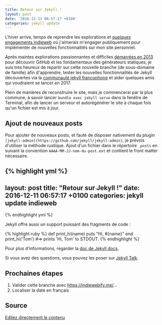 ```yaml
---
title: Retour sur Jekyll !
layout: post
date: '2016-12-11 06:57:17 +0100'
categories: jekyll update
---
```


L'hiver arrive, temps de reprendre les explorations et [quelques engagements indieweb](https://indieweb.org/2017-01-01-commitments) où j'aimerais m'engager publiquement pour implémenter de nouvelles fonctionnalités sur mon site personnel.

Après maintes explorations passionnantes et difficiles [démarrées en 2013](https://christopheducamp.com/2013/12/03/premier-pas-sur-jekyll/) pour découvrir GitHub et les fondamentaux des générateurs statiques, je suis très heureux de repartir sur cette nouvelle branche (de sous-domaine de famille) afin d'apprendre, tester les nouvelles fonctionnalités de Jekyll découvertes via la [communauté jekyll francophone](http://jekyll-fr.org/) et aider quelques amis qui voudraient se lancer en 2017. 

Plein de manières de reconstruire le site, mais je commencerai par la plus commune, à savoir lancer `bundle exec jekyll serve` dans la fenêtre de Terminal, afin de lancer un serveur et autorégénérer le site à chaque fois qu'un fichier est mis à jour.

## Ajout de nouveaux posts 

Pour ajouter de nouveaux posts, et faute de disposer nativement du plugin `[jekyll-admin](https://github.com/jekyll/jekyll-admin)`, je prévois d'utiliser la méthode rustique. Ajout d'un fichier dans le répertoire `_posts` en suivant la convention `AAAA-MM-JJ-nom-du-post.ext` et contient le front matter nécessaire.

{% highlight yml %}
---
layout: post
title:  "Retour sur Jekyll !"
date:   2016-12-11 06:57:17 +0100
categories: jekyll update indieweb
---
{% endhighlight yml %}

Jekyll offre aussi un support puissant des fragments de code : 

{% highlight ruby %}
def print_hi(name)
  puts "Hi, #{name}"
end
print_hi('Tom')
#=> prints 'Hi, Tom' to STDOUT.
{% endhighlight %}

Pour plus d'informations, regarder la [doc de Jekyll docs][jekyll-docs]. 

Si vous avez des questions, vous pouvez les poser sur  [Jekyll Talk][jekyll-talk].

[jekyll-docs]: http://jekyllrb.com/docs/home
[jekyll-gh]:   https://github.com/jekyll/jekyll
[jekyll-talk]: https://talk.jekyllrb.com/

## Prochaines étapes

1.  Valider cette branche avec https://indiewebify.me/... 
2.  Localiser la date en français

## Source 

[Editez directement le contenu](https://github.com/ChristopheDucamp/christopheducamp.github.io)